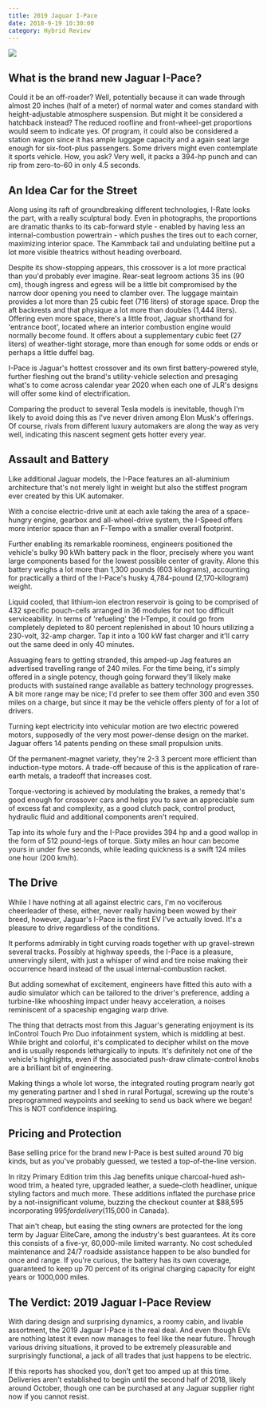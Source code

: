 ```yaml
---
title: 2019 Jaguar I-Pace
date: 2018-9-19 10:30:00
category: Hybrid Review
---
```


![](/images/6.jpg)

## What is the brand new Jaguar I-Pace?

Could it be an off-roader? Well, potentially because it can wade through almost 20 inches (half of a meter) of normal water and comes standard with height-adjustable atmosphere suspension. But might it be considered a hatchback instead? The reduced roofline and front-wheel-get proportions would seem to indicate yes. Of program, it could also be considered a station wagon since it has ample luggage capacity and a again seat large enough for six-foot-plus passengers. Some drivers might even contemplate it sports vehicle. How, you ask? Very well, it packs a 394-hp punch and can rip from zero-to-60 in only 4.5 seconds.
<!-- more -->
## An Idea Car for the Street

Along using its raft of groundbreaking different technologies, I-Rate looks the part, with a really sculptural body. Even in photographs, the proportions are dramatic thanks to its cab-forward style - enabled by having less an internal-combustion powertrain - which pushes the tires out to each corner, maximizing interior space. The Kammback tail and undulating beltline put a lot more visible theatrics without heading overboard.

Despite its show-stopping appears, this crossover is a lot more practical than you'd probably ever imagine. Rear-seat legroom actions 35 ins (90 cm), though ingress and egress will be a little bit compromised by the narrow door opening you need to clamber over. The luggage maintain provides a lot more than 25 cubic feet (716 liters) of storage space. Drop the aft backrests and that physique a lot more than doubles (1,444 liters). Offering even more space, there's a little froot, Jaguar shorthand for 'entrance boot', located where an interior combustion engine would normally become found. It offers about a supplementary cubic feet (27 liters) of weather-tight storage, more than enough for some odds or ends or perhaps a little duffel bag.

I-Pace is Jaguar's hottest crossover and its own first battery-powered style, further fleshing out the brand's utility-vehicle selection and presaging what's to come across calendar year 2020 when each one of JLR's designs will offer some kind of electrification.

Comparing the product to several Tesla models is inevitable, though I'm likely to avoid doing this as I've never driven among Elon Musk's offerings. Of course, rivals from different luxury automakers are along the way as very well, indicating this nascent segment gets hotter every year.

## Assault and Battery

Like additional Jaguar models, the I-Pace features an all-aluminium architecture that's not merely light in weight but also the stiffest program ever created by this UK automaker.

With a concise electric-drive unit at each axle taking the area of a space-hungry engine, gearbox and all-wheel-drive system, the I-Speed offers more interior space than an F-Tempo with a smaller overall footprint.

Further enabling its remarkable roominess, engineers positioned the vehicle's bulky 90 kWh battery pack in the floor, precisely where you want large components based for the lowest possible center of gravity. Alone this battery weighs a lot more than 1,300 pounds (603 kilograms), accounting for practically a third of the I-Pace's husky 4,784-pound (2,170-kilogram) weight.

Liquid cooled, that lithium-ion electron reservoir is going to be comprised of 432 specific pouch-cells arranged in 36 modules for not too difficult serviceability. In terms of 'refueling' the I-Tempo, it could go from completely depleted to 80 percent replenished in about 10 hours utilizing a 230-volt, 32-amp charger. Tap it into a 100 kW fast charger and it'll carry out the same deed in only 40 minutes.

Assuaging fears to getting stranded, this amped-up Jag features an advertised travelling range of 240 miles. For the time being, it's simply offered in a single potency, though going forward they'll likely make products with sustained range available as battery technology progresses. A bit more range may be nice; I'd prefer to see them offer 300 and even 350 miles on a charge, but since it may be the vehicle offers plenty of for a lot of drivers.

Turning kept electricity into vehicular motion are two electric powered motors, supposedly of the very most power-dense design on the market. Jaguar offers 14 patents pending on these small propulsion units.

Of the permanent-magnet variety, they're 2-3 3 percent more efficient than induction-type motors. A trade-off because of this is the application of rare-earth metals, a tradeoff that increases cost.

Torque-vectoring is achieved by modulating the brakes, a remedy that's good enough for crossover cars and helps you to save an appreciable sum of excess fat and complexity, as a good clutch pack, control product, hydraulic fluid and additional components aren't required.

Tap into its whole fury and the I-Pace provides 394 hp and a good wallop in the form of 512 pound-legs of torque. Sixty miles an hour can become yours in under five seconds, while leading quickness is a swift 124 miles one hour (200 km/h).

## The Drive

While I have nothing at all against electric cars, I'm no vociferous cheerleader of these, either, never really having been wowed by their breed, however, Jaguar's I-Pace is the first EV I've actually loved. It's a pleasure to drive regardless of the conditions.

It performs admirably in tight curving roads together with up gravel-strewn several tracks. Possibly at highway speeds, the I-Pace is a pleasure, unnervingly silent, with just a whisper of wind and tire noise making their occurrence heard instead of the usual internal-combustion racket.

But adding somewhat of excitement, engineers have fitted this auto with a audio simulator which can be tailored to the driver's preference, adding a turbine-like whooshing impact under heavy acceleration, a noises reminiscent of a spaceship engaging warp drive.

The thing that detracts most from this Jaguar's generating enjoyment is its InControl Touch Pro Duo infotainment system, which is middling at best. While bright and colorful, it's complicated to decipher whilst on the move and is usually responds lethargically to inputs. It's definitely not one of the vehicle's highlights, even if the associated push-draw climate-control knobs are a brilliant bit of engineering.

Making things a whole lot worse, the integrated routing program nearly got my generating partner and I shed in rural Portugal, screwing up the route's preprogrammed waypoints and seeking to send us back where we began! This is NOT confidence inspiring.

## Pricing and Protection

Base selling price for the brand new I-Pace is best suited around 70 big kinds, but as you've probably guessed, we tested a top-of-the-line version.

In ritzy Primary Edition trim this Jag benefits unique charcoal-hued ash-wood trim, a heated tyre, upgraded leather, a suede-cloth headliner, unique styling factors and much more. These additions inflated the purchase price by a not-insignificant volume, buzzing the checkout counter at $88,595 incorporating $995 for delivery ($115,000 in Canada).

That ain't cheap, but easing the sting owners are protected for the long term by Jaguar EliteCare, among the industry's best guarantees. At its core this consists of a five-yr, 60,000-mile limited warranty. No cost scheduled maintenance and 24/7 roadside assistance happen to be also bundled for once and range. If you're curious, the battery has its own coverage, guaranteed to keep up 70 percent of its original charging capacity for eight years or 1000,000 miles.

## The Verdict: 2019 Jaguar I-Pace Review

With daring design and surprising dynamics, a roomy cabin, and livable assortment, the 2019 Jaguar I-Pace is the real deal. And even though EVs are nothing latest it even now manages to feel like the near future. Through various driving situations, it proved to be extremely pleasurable and surprisingly functional, a jack of all trades that just happens to be electric.

If this reports has shocked you, don't get too amped up at this time. Deliveries aren't established to begin until the second half of 2018, likely around October, though one can be purchased at any Jaguar supplier right now if you cannot resist.